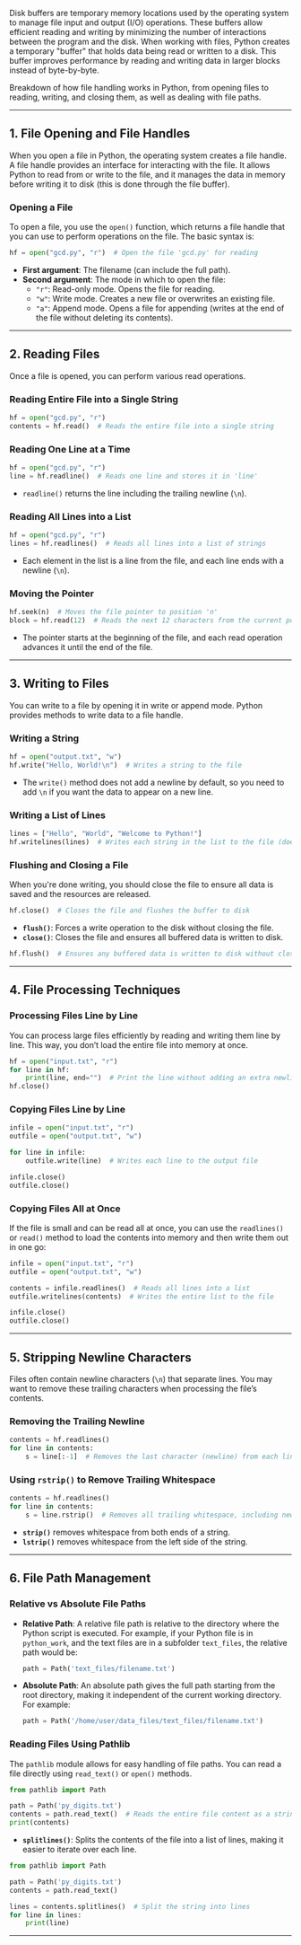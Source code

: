 

Disk buffers are temporary memory locations used by the operating system to manage file input and output (I/O) operations. These buffers allow efficient reading and writing by minimizing the number of interactions between the program and the disk. When working with files, Python creates a temporary "buffer" that holds data being read or written to a disk. This buffer improves performance by reading and writing data in larger blocks instead of byte-by-byte.

Breakdown of how file handling works in Python, from opening files to reading, writing, and closing them, as well as dealing with file paths.

---

## **1. File Opening and File Handles**

When you open a file in Python, the operating system creates a file handle. A file handle provides an interface for interacting with the file. It allows Python to read from or write to the file, and it manages the data in memory before writing it to disk (this is done through the file buffer).

### **Opening a File**

To open a file, you use the `open()` function, which returns a file handle that you can use to perform operations on the file. The basic syntax is:

```python
hf = open("gcd.py", "r")  # Open the file 'gcd.py' for reading
```

- **First argument**: The filename (can include the full path).
- **Second argument**: The mode in which to open the file:
    - `"r"`: Read-only mode. Opens the file for reading.
    - `"w"`: Write mode. Creates a new file or overwrites an existing file.
    - `"a"`: Append mode. Opens a file for appending (writes at the end of the file without deleting its contents).

---

## **2. Reading Files**

Once a file is opened, you can perform various read operations.

### **Reading Entire File into a Single String**

```python
hf = open("gcd.py", "r")
contents = hf.read()  # Reads the entire file into a single string
```

### **Reading One Line at a Time**

```python
hf = open("gcd.py", "r")
line = hf.readline()  # Reads one line and stores it in 'line'
```

- `readline()` returns the line including the trailing newline (`\n`).

### **Reading All Lines into a List**

```python
hf = open("gcd.py", "r")
lines = hf.readlines()  # Reads all lines into a list of strings
```

- Each element in the list is a line from the file, and each line ends with a newline (`\n`).

### **Moving the Pointer**

```python
hf.seek(n)  # Moves the file pointer to position 'n'
block = hf.read(12)  # Reads the next 12 characters from the current pointer position
```

- The pointer starts at the beginning of the file, and each read operation advances it until the end of the file.

---

## **3. Writing to Files**

You can write to a file by opening it in write or append mode. Python provides methods to write data to a file handle.

### **Writing a String**

```python
hf = open("output.txt", "w")
hf.write("Hello, World!\n")  # Writes a string to the file
```

- The `write()` method does not add a newline by default, so you need to add `\n` if you want the data to appear on a new line.

### **Writing a List of Lines**

```python
lines = ["Hello", "World", "Welcome to Python!"]
hf.writelines(lines)  # Writes each string in the list to the file (does not add \n)
```

### **Flushing and Closing a File**

When you're done writing, you should close the file to ensure all data is saved and the resources are released.

```python
hf.close()  # Closes the file and flushes the buffer to disk
```

- **`flush()`**: Forces a write operation to the disk without closing the file.
- **`close()`**: Closes the file and ensures all buffered data is written to disk.

```python
hf.flush()  # Ensures any buffered data is written to disk without closing the file
```

---

## **4. File Processing Techniques**

### **Processing Files Line by Line**

You can process large files efficiently by reading and writing them line by line. This way, you don’t load the entire file into memory at once.

```python
hf = open("input.txt", "r")
for line in hf:
    print(line, end="")  # Print the line without adding an extra newline
hf.close()
```

### **Copying Files Line by Line**

```python
infile = open("input.txt", "r")
outfile = open("output.txt", "w")

for line in infile:
    outfile.write(line)  # Writes each line to the output file

infile.close()
outfile.close()
```

### **Copying Files All at Once**

If the file is small and can be read all at once, you can use the `readlines()` or `read()` method to load the contents into memory and then write them out in one go:

```python
infile = open("input.txt", "r")
outfile = open("output.txt", "w")

contents = infile.readlines()  # Reads all lines into a list
outfile.writelines(contents)  # Writes the entire list to the file

infile.close()
outfile.close()
```

---

## **5. Stripping Newline Characters**

Files often contain newline characters (`\n`) that separate lines. You may want to remove these trailing characters when processing the file’s contents.

### **Removing the Trailing Newline**

```python
contents = hf.readlines()
for line in contents:
    s = line[:-1]  # Removes the last character (newline) from each line
```

### **Using `rstrip()` to Remove Trailing Whitespace**

```python
contents = hf.readlines()
for line in contents:
    s = line.rstrip()  # Removes all trailing whitespace, including newlines
```

- **`strip()`** removes whitespace from both ends of a string.
- **`lstrip()`** removes whitespace from the left side of the string.

---

## **6. File Path Management**

### **Relative vs Absolute File Paths**

- **Relative Path**: A relative file path is relative to the directory where the Python script is executed. For example, if your Python file is in `python_work`, and the text files are in a subfolder `text_files`, the relative path would be:
    
    ```python
    path = Path('text_files/filename.txt')
    ```
    
- **Absolute Path**: An absolute path gives the full path starting from the root directory, making it independent of the current working directory. For example:
    
    ```python
    path = Path('/home/user/data_files/text_files/filename.txt')
    ```
    

### **Reading Files Using Pathlib**

The `pathlib` module allows for easy handling of file paths. You can read a file directly using `read_text()` or `open()` methods.

```python
from pathlib import Path

path = Path('py_digits.txt')
contents = path.read_text()  # Reads the entire file content as a string
print(contents)
```

- **`splitlines()`**: Splits the contents of the file into a list of lines, making it easier to iterate over each line.

```python
from pathlib import Path

path = Path('py_digits.txt')
contents = path.read_text()

lines = contents.splitlines()  # Split the string into lines
for line in lines:
    print(line)
```

---


